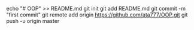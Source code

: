 echo "# OOP" >> README.md
git init
git add README.md
git commit -m "first commit"
git remote add origin https://github.com/ata777/OOP.git
git push -u origin master
